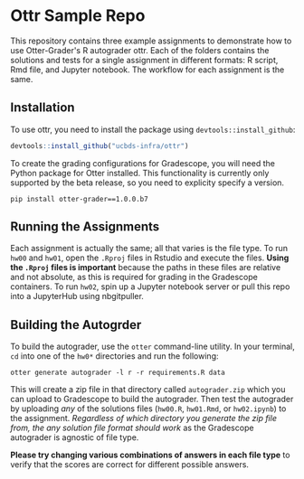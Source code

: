 # Ottr Sample Repo

This repository contains three example assignments to demonstrate how to use Otter-Grader's R autograder ottr. Each of the folders contains the solutions and tests for a single assignment in different formats: R script, Rmd file, and Jupyter notebook. The workflow for each assignment is the same.

## Installation

To use ottr, you need to install the package using `devtools::install_github`:

```r
devtools::install_github("ucbds-infra/ottr")
```

To create the grading configurations for Gradescope, you will need the Python package for Otter installed. This functionality is currently only supported by the beta release, so you need to explicity specify a version.

```console
pip install otter-grader==1.0.0.b7
```

## Running the Assignments

Each assignment is actually the same; all that varies is the file type. To run `hw00` and `hw01`, open the `.Rproj` files in Rstudio and execute the files. **Using the `.Rproj` files is important** because the paths in these files are relative and not absolute, as this is required for grading in the Gradescope containers. To run `hw02`, spin up a Jupyter notebook server or pull this repo into a JupyterHub using nbgitpuller.

## Building the Autogrder

To build the autograder, use the `otter` command-line utility. In your terminal, `cd` into one of the `hw0*` directories and run the following:

```console
otter generate autograder -l r -r requirements.R data
```

This will create a zip file in that directory called `autograder.zip` which you can upload to Gradescope to build the autograder. Then test the autograder by uploading _any_ of the solutions files (`hw00.R`, `hw01.Rmd`, or `hw02.ipynb`) to the assignment. _Regardless of which directory you generate the zip file from, the any solution file format should work_ as the Gradescope autograder is agnostic of file type.

**Please try changing various combinations of answers in each file type** to verify that the scores are correct for different possible answers.
